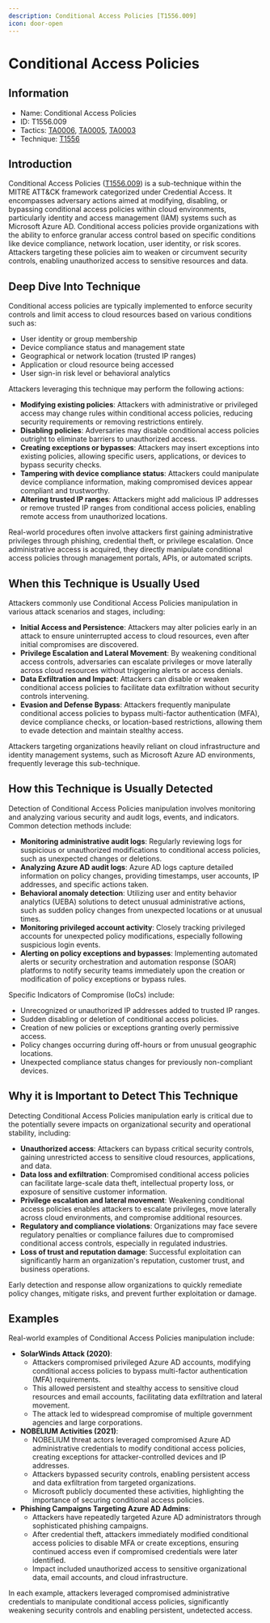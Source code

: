 ```yaml
---
description: Conditional Access Policies [T1556.009]
icon: door-open
---
```


# Conditional Access Policies

## Information

* Name: Conditional Access Policies
* ID: T1556.009
* Tactics: [TA0006](../../ta0006/), [TA0005](../../ta0005/), [TA0003](../)
* Technique: [T1556](./)

## Introduction

Conditional Access Policies ([T1556.009](https://attack.mitre.org/techniques/T1556/009/)) is a sub-technique within the MITRE ATT\&CK framework categorized under Credential Access. It encompasses adversary actions aimed at modifying, disabling, or bypassing conditional access policies within cloud environments, particularly identity and access management (IAM) systems such as Microsoft Azure AD. Conditional access policies provide organizations with the ability to enforce granular access control based on specific conditions like device compliance, network location, user identity, or risk scores. Attackers targeting these policies aim to weaken or circumvent security controls, enabling unauthorized access to sensitive resources and data.

## Deep Dive Into Technique

Conditional access policies are typically implemented to enforce security controls and limit access to cloud resources based on various conditions such as:

* User identity or group membership
* Device compliance status and management state
* Geographical or network location (trusted IP ranges)
* Application or cloud resource being accessed
* User sign-in risk level or behavioral analytics

Attackers leveraging this technique may perform the following actions:

* **Modifying existing policies**: Attackers with administrative or privileged access may change rules within conditional access policies, reducing security requirements or removing restrictions entirely.
* **Disabling policies**: Adversaries may disable conditional access policies outright to eliminate barriers to unauthorized access.
* **Creating exceptions or bypasses**: Attackers may insert exceptions into existing policies, allowing specific users, applications, or devices to bypass security checks.
* **Tampering with device compliance status**: Attackers could manipulate device compliance information, making compromised devices appear compliant and trustworthy.
* **Altering trusted IP ranges**: Attackers might add malicious IP addresses or remove trusted IP ranges from conditional access policies, enabling remote access from unauthorized locations.

Real-world procedures often involve attackers first gaining administrative privileges through phishing, credential theft, or privilege escalation. Once administrative access is acquired, they directly manipulate conditional access policies through management portals, APIs, or automated scripts.

## When this Technique is Usually Used

Attackers commonly use Conditional Access Policies manipulation in various attack scenarios and stages, including:

* **Initial Access and Persistence**: Attackers may alter policies early in an attack to ensure uninterrupted access to cloud resources, even after initial compromises are discovered.
* **Privilege Escalation and Lateral Movement**: By weakening conditional access controls, adversaries can escalate privileges or move laterally across cloud resources without triggering alerts or access denials.
* **Data Exfiltration and Impact**: Attackers can disable or weaken conditional access policies to facilitate data exfiltration without security controls intervening.
* **Evasion and Defense Bypass**: Attackers frequently manipulate conditional access policies to bypass multi-factor authentication (MFA), device compliance checks, or location-based restrictions, allowing them to evade detection and maintain stealthy access.

Attackers targeting organizations heavily reliant on cloud infrastructure and identity management systems, such as Microsoft Azure AD environments, frequently leverage this sub-technique.

## How this Technique is Usually Detected

Detection of Conditional Access Policies manipulation involves monitoring and analyzing various security and audit logs, events, and indicators. Common detection methods include:

* **Monitoring administrative audit logs**: Regularly reviewing logs for suspicious or unauthorized modifications to conditional access policies, such as unexpected changes or deletions.
* **Analyzing Azure AD audit logs**: Azure AD logs capture detailed information on policy changes, providing timestamps, user accounts, IP addresses, and specific actions taken.
* **Behavioral anomaly detection**: Utilizing user and entity behavior analytics (UEBA) solutions to detect unusual administrative actions, such as sudden policy changes from unexpected locations or at unusual times.
* **Monitoring privileged account activity**: Closely tracking privileged accounts for unexpected policy modifications, especially following suspicious login events.
* **Alerting on policy exceptions and bypasses**: Implementing automated alerts or security orchestration and automation response (SOAR) platforms to notify security teams immediately upon the creation or modification of policy exceptions or bypass rules.

Specific Indicators of Compromise (IoCs) include:

* Unrecognized or unauthorized IP addresses added to trusted IP ranges.
* Sudden disabling or deletion of conditional access policies.
* Creation of new policies or exceptions granting overly permissive access.
* Policy changes occurring during off-hours or from unusual geographic locations.
* Unexpected compliance status changes for previously non-compliant devices.

## Why it is Important to Detect This Technique

Detecting Conditional Access Policies manipulation early is critical due to the potentially severe impacts on organizational security and operational stability, including:

* **Unauthorized access**: Attackers can bypass critical security controls, gaining unrestricted access to sensitive cloud resources, applications, and data.
* **Data loss and exfiltration**: Compromised conditional access policies can facilitate large-scale data theft, intellectual property loss, or exposure of sensitive customer information.
* **Privilege escalation and lateral movement**: Weakening conditional access policies enables attackers to escalate privileges, move laterally across cloud environments, and compromise additional resources.
* **Regulatory and compliance violations**: Organizations may face severe regulatory penalties or compliance failures due to compromised conditional access controls, especially in regulated industries.
* **Loss of trust and reputation damage**: Successful exploitation can significantly harm an organization's reputation, customer trust, and business operations.

Early detection and response allow organizations to quickly remediate policy changes, mitigate risks, and prevent further exploitation or damage.

## Examples

Real-world examples of Conditional Access Policies manipulation include:

* **SolarWinds Attack (2020)**:
  * Attackers compromised privileged Azure AD accounts, modifying conditional access policies to bypass multi-factor authentication (MFA) requirements.
  * This allowed persistent and stealthy access to sensitive cloud resources and email accounts, facilitating data exfiltration and lateral movement.
  * The attack led to widespread compromise of multiple government agencies and large corporations.
* **NOBELIUM Activities (2021)**:
  * NOBELIUM threat actors leveraged compromised Azure AD administrative credentials to modify conditional access policies, creating exceptions for attacker-controlled devices and IP addresses.
  * Attackers bypassed security controls, enabling persistent access and data exfiltration from targeted organizations.
  * Microsoft publicly documented these activities, highlighting the importance of securing conditional access policies.
* **Phishing Campaigns Targeting Azure AD Admins**:
  * Attackers have repeatedly targeted Azure AD administrators through sophisticated phishing campaigns.
  * After credential theft, attackers immediately modified conditional access policies to disable MFA or create exceptions, ensuring continued access even if compromised credentials were later identified.
  * Impact included unauthorized access to sensitive organizational data, email accounts, and cloud infrastructure.

In each example, attackers leveraged compromised administrative credentials to manipulate conditional access policies, significantly weakening security controls and enabling persistent, undetected access.
